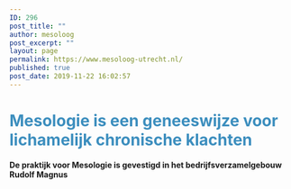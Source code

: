 ```yaml
---
ID: 296
post_title: ""
author: mesoloog
post_excerpt: ""
layout: page
permalink: https://www.mesoloog-utrecht.nl/
published: true
post_date: 2019-11-22 16:02:57
---
```

<!-- wp:heading {"align":"center","level":1,"customTextColor":"#3c8ebe"} -->
<h1 class="has-text-color has-text-align-center" style="color:#3c8ebe"><strong>Mesologie is een geneeswijze voor lichamelijk chronische klachten</strong></h1>
<!-- /wp:heading -->

<!-- wp:paragraph {"align":"center","fontSize":"medium"} -->
<p class="has-text-align-center has-medium-font-size"><strong>De praktijk voor Mesologie is gevestigd in het bedrijfsverzamelgebouw Rudolf Magnus</strong></p>
<!-- /wp:paragraph -->

<!-- wp:image {"id":285,"sizeSlug":"large"} -->
<figure class="wp-block-image size-large"><img src="https://www.mesoloog-utrecht.nl/wp-content/uploads/2019/11/Logo-NVVM.jpg" alt="" class="wp-image-285"/></figure>
<!-- /wp:image -->